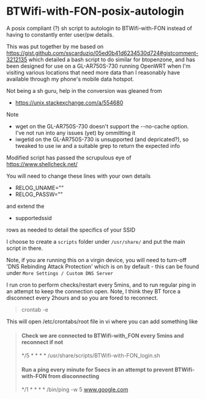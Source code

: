 # BTWifi-with-FON-posix-autologin
A posix compliant (?) sh script to autologin to BTWifi-with-FON instead of having to constantly enter user/pw details. 

This was put together by me based on https://gist.github.com/sscarduzio/05ed0b41d6234530d724#gistcomment-3212135 which detailed a bash script to do similar for btopenzone, and has been designed for use on a GL-AR750S-730 running OpenWRT when I'm visiting various locations that need more data than I reasonably have available through my phone's mobile data hotspot.  

Not being a sh guru, help in the conversion was gleaned from 
* https://unix.stackexchange.com/a/554680

Note
* wget on the GL-AR750S-730 doesn't support the --no-cache option. I've not run into any issues (yet) by ommitting it
* iwgetid on the GL-AR750S-730 is unsupported (and depricated?), so tweaked to use iw and a suitable grep to return the expected info 

Modified script has passed the scrupulous eye of https://www.shellcheck.net/

You will need to change these lines with your own details
*  RELOG_UNAME="<username>"
*  RELOG_PASSW="<pass>"
  
and extend the 
*  supportedssid

rows as needed to detail the specifics of your SSID

I choose to create a `scripts` folder under `/usr/share/` and put the main script in there.

Note, if you are running this on a virgin device, you will need to turn-off 'DNS Rebinding Attack Protection' which is on by default - this can be found under `More Settings / Custom DNS Server`

I run cron to perform checks/restart every 5mins, and to run regular ping in an attempt to keep the connection open. Note, I think they BT force a disconnect every 2hours and so you are fored to reconnect.

> crontab -e 

This will open /etc/crontabs/root file in vi where you can add something like

> #### Check we are connected to BTWifi-with_FON every 5mins and reconnect if not
> */5 * * * * /usr/share/scripts/BTWifi-with-FON_login.sh
> 
> #### Run a ping every minute for 5secs in an attempt to prevent BTWifi-with-FON from disconnecting
> */1 * * * * /bin/ping -w 5 www.google.com
